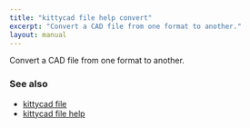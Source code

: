 ```yaml
---
title: "kittycad file help convert"
excerpt: "Convert a CAD file from one format to another."
layout: manual
---
```


Convert a CAD file from one format to another.

### See also

* [kittycad file](./kittycad_file)
* [kittycad file help](./kittycad_file_help)